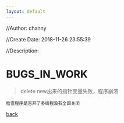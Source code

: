 ```yaml
---
layout: default
---
```


//Author: channy

//Create Date: 2018-11-26 23:55:39

//Description: 

# BUGS_IN_WORK

> delete new出来的指针变量失败，程序崩溃
	
	检查程序是否开了多线程没有全部关闭

[back](./)

